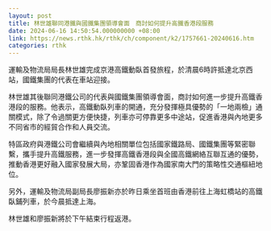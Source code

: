 ```yaml
---
layout: post
title: 林世雄聯同港鐵與國鐵集團領導會面　商討如何提升高鐵香港段服務
date: 2024-06-16 14:50:54.000000000 +08:00
link: https://news.rthk.hk/rthk/ch/component/k2/1757661-20240616.htm
categories: rthk
---
```


運輸及物流局局長林世雄完成京港高鐵動臥首發旅程，於清晨6時許抵達北京西站，國鐵集團的代表在車站迎接。

林世雄其後聯同港鐵公司的代表與國鐵集團領導會面，商討如何進一步提升高鐵香港段的服務。他表示，高鐵動臥列車的開通，充分發揮極具優勢的「一地兩檢」通關模式，除了令過關更方便快捷，列車亦可停靠更多中途站，促進香港與內地更多不同省市的經貿合作和人員交流。

特區政府與港鐵公司會繼續與內地相關單位包括國家鐵路局、國鐵集團等緊密聯繫，攜手提升高鐵服務，進一步發揮高鐵香港段與全國高鐵網絡互聯互通的優勢，推動香港更好融入國家發展大局，亦鞏固香港作為國家南大門的策略性交通樞紐地位。

另外，運輸及物流局副局長廖振新亦於昨日乘坐首班由香港前往上海虹橋站的高鐵臥鋪列車，於今晨抵達上海。

林世雄和廖振新將於下午結束行程返港。
